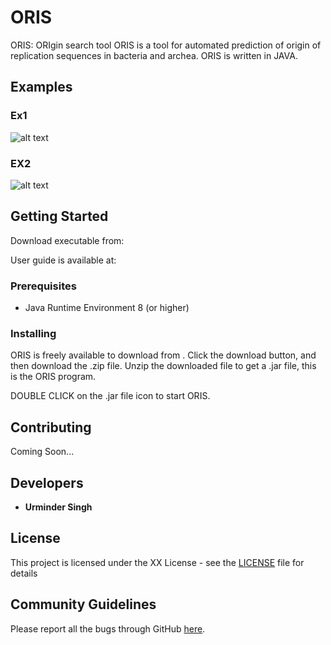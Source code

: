 # ORIS
ORIS: ORIgin search tool
ORIS is a tool for automated prediction of origin of replication sequences in bacteria and archea. ORIS is written in JAVA.

## Examples

### Ex1

![alt text](https://raw.githubusercontent.com/urmi-21/MetaOmGraph/master/images/sorting.gif)

### EX2

![alt text](https://raw.githubusercontent.com/urmi-21/MetaOmGraph/master/images/metadatafilter.gif)



## Getting Started

Download executable from: 

User guide is available at: 

### Prerequisites

* Java Runtime Environment 8 (or higher)


### Installing

ORIS is freely available to download from . Click the download button, and then download the .zip file. Unzip the downloaded file to get a .jar file, this is the ORIS program.

DOUBLE CLICK on the .jar file icon to start ORIS.




## Contributing

Coming Soon...


## Developers

* **Urminder Singh**



## License

This project is licensed under the XX License - see the [LICENSE](LICENSE) file for details

## Community Guidelines
Please report all the bugs through GitHub [here](https://github.com/urmi-21/ORIS/issues).



